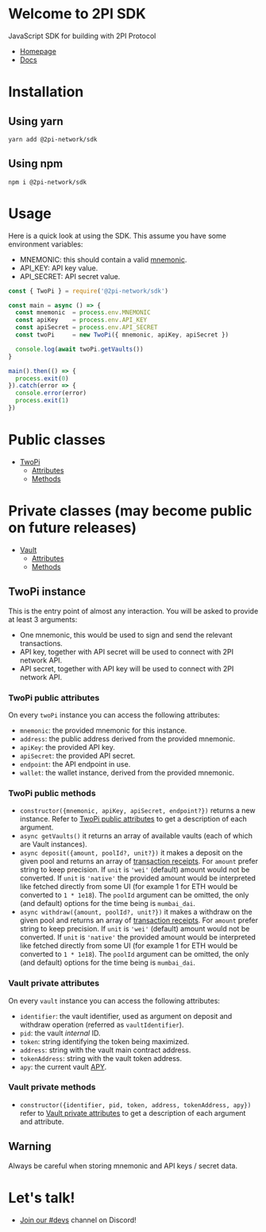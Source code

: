 # Welcome to 2PI SDK

JavaScript SDK for building with 2PI Protocol

* [Homepage](https://2pi.network)
* [Docs](https://docs.2pi.network)

# Installation

## Using yarn

```console
yarn add @2pi-network/sdk
```

## Using npm

```console
npm i @2pi-network/sdk
```

# Usage

Here is a quick look at using the SDK. This assume you have some environment variables:

* MNEMONIC: this should contain a valid [mnemonic](https://github.com/bitcoin/bips/blob/master/bip-0039.mediawiki).
* API_KEY: API key value.
* API_SECRET: API secret value.

```js
const { TwoPi } = require('@2pi-network/sdk')

const main = async () => {
  const mnemonic  = process.env.MNEMONIC
  const apiKey    = process.env.API_KEY
  const apiSecret = process.env.API_SECRET
  const twoPi     = new TwoPi({ mnemonic, apiKey, apiSecret })

  console.log(await twoPi.getVaults())
}

main().then(() => {
  process.exit(0)
}).catch(error => {
  console.error(error)
  process.exit(1)
})
```

# Public classes

* [TwoPi](#twopi-instance)
  * [Attributes](#twopi-public-attributes)
  * [Methods](#twopi-public-methods)

# Private classes (may become public on future releases)

* [Vault](#vault-instance)
  * [Attributes](#vault-private-attributes)
  * [Methods](#vault-private-methods)

## TwoPi instance

This is the entry point of almost any interaction. You will be asked to provide at least 3 arguments:

* One mnemonic, this would be used to sign and send the relevant transactions.
* API key, together with API secret will be used to connect with 2PI network API.
* API secret, together with API key will be used to connect with 2PI network API.

### TwoPi public attributes

On every `twoPi` instance you can access the following attributes:

* `mnemonic`: the provided mnemonic for this instance.
* `address`: the public address derived from the provided mnemonic.
* `apiKey`: the provided API key.
* `apiSecret`: the provided API secret.
* `endpoint`: the API endpoint in use.
* `wallet`: the wallet instance, derived from the provided mnemonic.

### TwoPi public methods

* `constructor({mnemonic, apiKey, apiSecret, endpoint?})` returns a new instance. Refer to [TwoPi public attributes](#twopi-public-attributes) to get a description of each argument.
* `async getVaults()` it returns an array of available vaults (each of which are Vault instances).
* `async deposit({amount, poolId?, unit?})` it makes a deposit on the given pool and returns an array of [transaction receipts](https://docs.ethers.io/v5/single-page/#/v5/api/providers/types/-%23-providers-TransactionReceipt). For `amount` prefer string to keep precision. If `unit` is `'wei'` (default) amount would not be converted. If `unit` is `'native'` the provided amount would be interpreted like fetched directly from some UI (for example 1 for ETH would be converted to `1 * 1e18`). The `poolId` argument can be omitted, the only (and default) options for the time being is `mumbai_dai`.
* `async withdraw({amount, poolId?, unit?})` it makes a withdraw on the given pool and returns an array of [transaction receipts](https://docs.ethers.io/v5/single-page/#/v5/api/providers/types/-%23-providers-TransactionReceipt). For `amount` prefer string to keep precision. If `unit` is `'wei'` (default) amount would not be converted. If `unit` is `'native'` the provided amount would be interpreted like fetched directly from some UI (for example 1 for ETH would be converted to `1 * 1e18`). The `poolId` argument can be omitted, the only (and default) options for the time being is `mumbai_dai`.

### Vault private attributes

On every `vault` instance you can access the following attributes:

* `identifier`: the vault identifier, used as argument on deposit and withdraw operation (referred as `vaultIdentifier`).
* `pid`: the vault _internal_ ID.
* `token`: string identifying the token being maximized.
* `address`: string with the vault main contract address.
* `tokenAddress`: string with the vault token address.
* `apy`: the current vault [APY](https://en.wikipedia.org/wiki/Annual_percentage_yield).

### Vault private methods

* `constructor({identifier, pid, token, address, tokenAddress, apy})` refer to [Vault private attributes](#vault-private-attributes) to get a description of each argument and attribute.

## Warning

Always be careful when storing mnemonic and API keys / secret data.

# Let's talk!

* [Join our #devs](https://discord.gg/fyc42N2d) channel on Discord!

